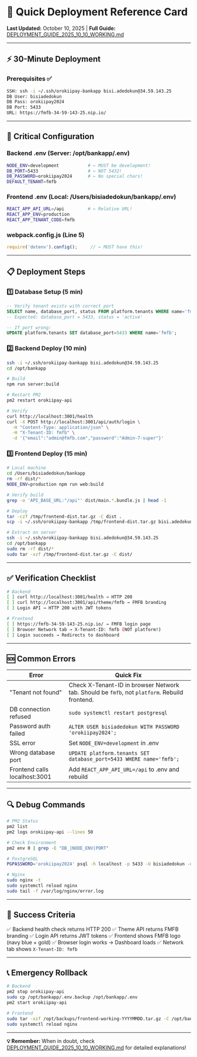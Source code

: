 # 🚀 Quick Deployment Reference Card
**Last Updated:** October 10, 2025 | **Full Guide:** [DEPLOYMENT_GUIDE_2025_10_10_WORKING.md](./DEPLOYMENT_GUIDE_2025_10_10_WORKING.md)

---

## ⚡ 30-Minute Deployment

### Prerequisites ✅
```bash
SSH: ssh -i ~/.ssh/orokiipay-bankapp bisi.adedokun@34.59.143.25
DB User: bisiadedokun
DB Pass: orokiipay2024
DB Port: 5433
URL: https://fmfb-34-59-143-25.nip.io/
```

---

## 🔧 Critical Configuration

### Backend .env (Server: /opt/bankapp/.env)
```bash
NODE_ENV=development           # ← MUST be development!
DB_PORT=5433                   # ← NOT 5432!
DB_PASSWORD=orokiipay2024      # ← No special chars!
DEFAULT_TENANT=fmfb
```

### Frontend .env (Local: /Users/bisiadedokun/bankapp/.env)
```bash
REACT_APP_API_URL=/api         # ← Relative URL!
REACT_APP_ENV=production
REACT_APP_TENANT_CODE=fmfb
```

### webpack.config.js (Line 5)
```javascript
require('dotenv').config();     // ← MUST have this!
```

---

## 📋 Deployment Steps

### 1️⃣ Database Setup (5 min)
```sql
-- Verify tenant exists with correct port
SELECT name, database_port, status FROM platform.tenants WHERE name='fmfb';
-- Expected: database_port = 5433, status = 'active'

-- If port wrong:
UPDATE platform.tenants SET database_port=5433 WHERE name='fmfb';
```

### 2️⃣ Backend Deploy (10 min)
```bash
ssh -i ~/.ssh/orokiipay-bankapp bisi.adedokun@34.59.143.25
cd /opt/bankapp

# Build
npm run server:build

# Restart PM2
pm2 restart orokiipay-api

# Verify
curl http://localhost:3001/health
curl -X POST http://localhost:3001/api/auth/login \
  -H "Content-Type: application/json" \
  -H "X-Tenant-ID: fmfb" \
  -d '{"email":"admin@fmfb.com","password":"Admin-7-super"}'
```

### 3️⃣ Frontend Deploy (15 min)
```bash
# Local machine
cd /Users/bisiadedokun/bankapp
rm -rf dist/*
NODE_ENV=production npm run web:build

# Verify build
grep -o 'API_BASE_URL:"/api"' dist/main.*.bundle.js | head -1

# Deploy
tar -czf /tmp/frontend-dist.tar.gz -C dist .
scp -i ~/.ssh/orokiipay-bankapp /tmp/frontend-dist.tar.gz bisi.adedokun@34.59.143.25:/tmp/

# Extract on server
ssh -i ~/.ssh/orokiipay-bankapp bisi.adedokun@34.59.143.25
cd /opt/bankapp
sudo rm -rf dist/*
sudo tar -xzf /tmp/frontend-dist.tar.gz -C dist/
```

---

## ✅ Verification Checklist

```bash
# Backend
[ ] curl http://localhost:3001/health → HTTP 200
[ ] curl http://localhost:3001/api/theme/fmfb → FMFB branding
[ ] Login API → HTTP 200 with JWT tokens

# Frontend
[ ] https://fmfb-34-59-143-25.nip.io/ → FMFB login page
[ ] Browser Network tab → X-Tenant-ID: fmfb (NOT platform!)
[ ] Login succeeds → Redirects to dashboard
```

---

## 🆘 Common Errors

| Error | Quick Fix |
|-------|-----------|
| "Tenant not found" | Check X-Tenant-ID in browser Network tab. Should be `fmfb`, not `platform`. Rebuild frontend. |
| DB connection refused | `sudo systemctl restart postgresql` |
| Password auth failed | `ALTER USER bisiadedokun WITH PASSWORD 'orokiipay2024';` |
| SSL error | Set `NODE_ENV=development` in .env |
| Wrong database port | `UPDATE platform.tenants SET database_port=5433 WHERE name='fmfb';` |
| Frontend calls localhost:3001 | Add `REACT_APP_API_URL=/api` to .env and rebuild |

---

## 🔍 Debug Commands

```bash
# PM2 Status
pm2 list
pm2 logs orokiipay-api --lines 50

# Check Environment
pm2 env 0 | grep -E "DB_|NODE_ENV|PORT"

# PostgreSQL
PGPASSWORD='orokiipay2024' psql -h localhost -p 5433 -U bisiadedokun -d bank_app_platform -c "SELECT version();"

# Nginx
sudo nginx -t
sudo systemctl reload nginx
sudo tail -f /var/log/nginx/error.log
```

---

## 🎯 Success Criteria

✅ Backend health check returns HTTP 200
✅ Theme API returns FMFB branding
✅ Login API returns JWT tokens
✅ Frontend shows FMFB logo (navy blue + gold)
✅ Browser login works → Dashboard loads
✅ Network tab shows `X-Tenant-ID: fmfb`

---

## 📞 Emergency Rollback

```bash
# Backend
pm2 stop orokiipay-api
sudo cp /opt/bankapp/.env.backup /opt/bankapp/.env
pm2 start orokiipay-api

# Frontend
sudo tar -xzf /opt/backups/frontend-working-YYYYMMDD.tar.gz -C /opt/bankapp/dist/
sudo systemctl reload nginx
```

---

**💡 Remember:** When in doubt, check [DEPLOYMENT_GUIDE_2025_10_10_WORKING.md](./DEPLOYMENT_GUIDE_2025_10_10_WORKING.md) for detailed explanations!
